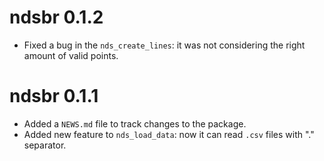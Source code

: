 # ndsbr 0.1.2

* Fixed a bug in the `nds_create_lines`: it was not considering the right amount of valid points. 

# ndsbr 0.1.1

* Added a `NEWS.md` file to track changes to the package.
* Added new feature to `nds_load_data`: now it can read `.csv` files with "." separator. 
